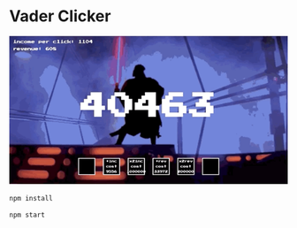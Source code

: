 # Vader Clicker

<p align="center">
  <img src="vader.gif">
</p>

```
npm install
```
```
npm start
```
